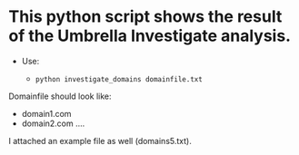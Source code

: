 # This python script shows the result of the Umbrella Investigate analysis.

- Use:
   -     python investigate_domains domainfile.txt




Domainfile should look like:
- domain1.com
- domain2.com
....

I attached an example file as well (domains5.txt).
